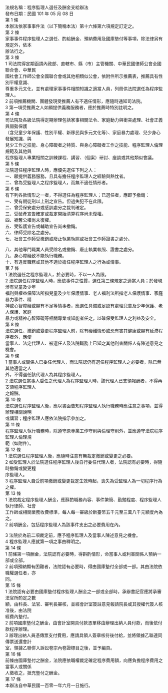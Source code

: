 法規名稱：程序監理人選任及酬金支給辦法  
發布日期：民國 101 年 05 月 08 日  
第 1 條  
本辦法依家事事件法（以下簡稱本法）第十六條第六項規定訂定之。  
第 2 條  
家事事件程序監理人之選任、酌給酬金、預納費用及國庫墊付等事項，除法律另有規定外，依本  
辦法行之。  
第 3 條  
1 司法院得定期函請內政部、直轄市、縣（市）主管機關、中華民國律師公會全國聯合會、中華民  
國社會工作師公會全國聯合會或其他相類似公會，依附件所示推薦表，推薦具有性別平權意識、  
尊重多元文化，並有處理家事事件相關知識之適當人員，列冊供法院選任為程序監理人。  
2 前項推薦機關、團體發現受推薦人有不適任情形，應隨時通知司法院。  
3 第一項受推薦之人如願提供義務服務者，應於推薦時特別註明之。  
第 4 條  
司法院及各級法院得定期辦理包括家事相關法令、家庭動力與衝突處理、社會正義與弱勢保護  
（含兒童少年保護、性別平權、新移民與多元文化等）、家庭暴力處理、兒少身心發展知識、與  
兒少工作之技能、身心障礙者之特質、與身心障礙者工作之技能、程序監理人倫理規範及其他與  
程序監理人專業相關之訓練課程、講習、（個案）研討、座談或其他類似會議。  
第 5 條  
法院選任程序監理人時，應優先選任下列之人：  
一、願提供義務服務，且具有擔任程序監理人之經驗與熱忱者。  
二、曾為受監理人之程序監理人，而無不適任情形者。  
第 6 條  
有下列各款情形之一者，不得選任為程序監理人；已選任者，應即予撤銷：  
一、受有期徒刑以上刑之宣告。但過失犯不在此限。  
二、曾受保安處分或感訓處分之裁判確定。  
三、受破產宣告確定或裁定開始清算程序尚未復權。  
四、褫奪公權尚未復權。  
五、受監護宣告或輔助宣告尚未撤銷。  
六、律師受除名之處分。  
七、社會工作師受撤銷或廢止執業執照或社會工作師證書之處分。  


八、其他專門職業人員受除名或撤銷、廢止執業執照、證書之處分。  
九、身心障礙致不能執行職務。  
十、有違反職務或其他不適於擔任程序監理人之行為或情事。  
第 7 條  
1 法院選任之程序監理人，於必要時，不以一人為限。  
2 法院選任程序監理人時，應依事件之性質，選任第三條規定之適當人員；於發現涉有兒童及少年  
福利與權益保障法所指兒童及少年保護情事、老人福利法所指老人保護情事、家庭暴力事件、精  
神或心智障礙或顯有不足等情事者，應選任具備或足認有處理兒童及少年保護、老人保護、家庭  
暴力或精神心智障礙等相關專業或知能者任之，以確保受監理人之利益及安全。  
第 8 條  
法院選任、撤銷或變更程序監理人前，除有礙難情形或恐有害其健康或顯有延滯程序者外，應使  
當事人、法定代理人、被選任人及法院職務上已知之其他利害關係人有陳述意見之機會。  
第 9 條  
1 當事人或關係人已委任代理人，而法院認仍有選任程序監理人之必要者，除已無其他適當之人  
外，不得選任該代理人為其程序監理人。  
2 法院選任當事人委任之代理人為程序監理人時，該代理人已支領報酬者，不得再支領程序監理人  
之報酬。  
第 10 條  
法院選任程序監理人後，應以書面告知程序監理人執行職務時應注意之事項，並得辦理相關說明  
或講習；程序監理人應依法院指示參加之。  
第 11 條  
程序監理人執行職務時，除遵守原專業工作守則與倫理守則外，並應遵守法院程序監理人倫理規  
範（如附件）。  
第 12 條  
1 法院選任程序監理人後，應隨時注意有無裁定撤銷或變更之必要。  
2 如受監理人於法院選任程序監理人後自行委任代理人者，法院認有必要時，得隨時撤銷或變更程  
序監理人。  
3 程序監理人自受前項撤銷或變更裁定生效時起，喪失為受監理人為一切程序行為之權。  
第 13 條  
1 法院裁定程序監理人酬金，應斟酌職務內容、事件繁簡、勤勉程度、程序監理人執行律師、社會  
工作師或相關業務收費標準，每人每一審級於新臺幣五千元至三萬八千元額度內為之。  
2 前項酬金，包括程序監理人為該事件支出之必要費用在內。  


3 法院於為前二項裁定前，應予程序監理人及當事人陳述意見之機會。  
4 程序監理人應就第一項之事由釋明之。  
第 14 條  
1 前條第一項酬金，法院認有必要時，得斟酌情形，命當事人或利害關係人預納一部或全部。  
2 前項預納顯有困難者，法院認有必要時，得由國庫墊付全部或一部。其由法院依職權選任者，亦  
同。  
第 15 條  
1 法院認有必要由國庫墊付程序監理人酬金之一部或全部時，承辦書記官應將承審法官所酌定之數  
額，由科長、法官、審判長審核，並經會計室簽註意見報請院長或其授權代簽人核准後，由法院  
經費內墊付。  
2 前項國庫墊付之酬金，由會計室開具付款憑單移由辦理出納人員付款，而後依付款程序辦理。  
3 辦理出納人員憑傳票支付費用，應請具領人簽章核符後付給，並將領據乙聯連同傳票送還會計  
室，領據乙聯併入訴訟卷宗內卷證標目之後，並予編頁。  
第 16 條  
前條由國庫墊付之酬金，法院應依職權裁定確定程序費用額，向應負擔程序費用之當事人或關係  
人徵收之，抵充墊付之酬金。  
第 17 條  
本辦法自中華民國一百零一年六月一日施行。  


